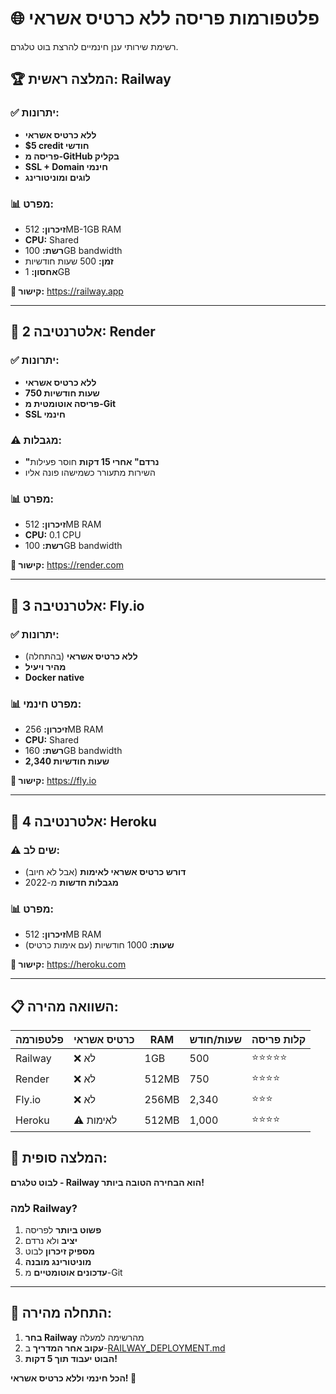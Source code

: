 # 🌐 פלטפורמות פריסה ללא כרטיס אשראי

רשימת שירותי ענן חינמיים להרצת בוט טלגרם.

## 🏆 המלצה ראשית: Railway

### ✅ יתרונות:
- **ללא כרטיס אשראי** 
- **$5 credit חודשי**
- **פריסה מ-GitHub בקליק**
- **SSL + Domain חינמי**
- **לוגים ומוניטורינג**

### 📊 מפרט:
- **זיכרון:** 512MB-1GB RAM
- **CPU:** Shared
- **רשת:** 100GB bandwidth
- **זמן:** 500 שעות חודשיות
- **אחסון:** 1GB

**🔗 קישור:** https://railway.app

---

## 🥈 אלטרנטיבה 2: Render

### ✅ יתרונות:
- **ללא כרטיס אשראי**
- **750 שעות חודשיות**
- **פריסה אוטומטית מ-Git**
- **SSL חינמי**

### ⚠️ מגבלות:
- **"נרדם" אחרי 15 דקות** חוסר פעילות
- השירות מתעורר כשמישהו פונה אליו

### 📊 מפרט:
- **זיכרון:** 512MB RAM
- **CPU:** 0.1 CPU
- **רשת:** 100GB bandwidth

**🔗 קישור:** https://render.com

---

## 🥉 אלטרנטיבה 3: Fly.io

### ✅ יתרונות:
- **ללא כרטיס אשראי** (בהתחלה)
- **מהיר ויעיל**
- **Docker native**

### 📊 מפרט חינמי:
- **זיכרון:** 256MB RAM
- **CPU:** Shared
- **רשת:** 160GB bandwidth
- **2,340 שעות חודשיות**

**🔗 קישור:** https://fly.io

---

## 🔄 אלטרנטיבה 4: Heroku

### ⚠️ שים לב:
- **דורש כרטיס אשראי לאימות** (אבל לא חיוב)
- **מגבלות חדשות** מ-2022

### 📊 מפרט:
- **זיכרון:** 512MB RAM
- **שעות:** 1000 חודשיות (עם אימות כרטיס)

**🔗 קישור:** https://heroku.com

---

## 📋 השוואה מהירה:

| פלטפורמה | כרטיס אשראי | RAM | שעות/חודש | קלות פריסה |
|-----------|-------------|-----|-----------|------------|
| Railway | ❌ לא | 1GB | 500 | ⭐⭐⭐⭐⭐ |
| Render | ❌ לא | 512MB | 750 | ⭐⭐⭐⭐ |
| Fly.io | ❌ לא | 256MB | 2,340 | ⭐⭐⭐ |
| Heroku | ⚠️ לאימות | 512MB | 1,000 | ⭐⭐⭐⭐ |

## 🏅 המלצה סופית:

**לבוט טלגרם - Railway הוא הבחירה הטובה ביותר!**

### למה Railway?
1. **פשוט ביותר** לפריסה
2. **יציב** ולא נרדם
3. **מספיק זיכרון** לבוט
4. **מוניטורינג מובנה**
5. **עדכונים אוטומטיים** מ-Git

---

## 🚀 התחלה מהירה:

1. **בחר Railway** מהרשימה למעלה
2. **עקוב אחר המדריך** ב-[RAILWAY_DEPLOYMENT.md](RAILWAY_DEPLOYMENT.md)
3. **הבוט יעבוד תוך 5 דקות!**

**הכל חינמי וללא כרטיס אשראי! 🎉**
